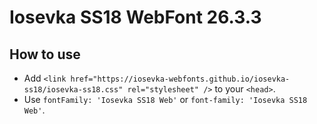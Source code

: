 # Iosevka SS18 WebFont 26.3.3

## How to use

- Add `<link href="https://iosevka-webfonts.github.io/iosevka-ss18/iosevka-ss18.css" rel="stylesheet" />` to your `<head>`.
- Use `fontFamily: 'Iosevka SS18 Web'` or `font-family: 'Iosevka SS18 Web'`.
